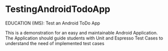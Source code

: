 # TestingAndroidTodoApp
 EDUCATION (IMS): Test an Android ToDo App

This is a demonstration for an easy and maintainable Android Application. 
The Application should guide students with Unit and Espresso Test Cases to understand the need of implemented test cases
